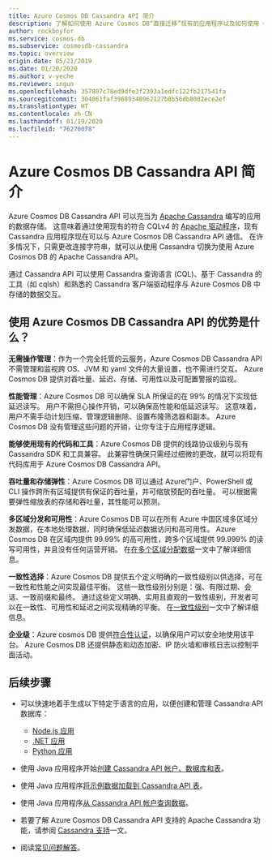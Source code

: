 ```yaml
---
title: Azure Cosmos DB Cassandra API 简介
description: 了解如何使用 Azure Cosmos DB“直接迁移”现有的应用程序以及如何使用 Cassandra 驱动程序和 CQL 构建新的应用程序
author: rockboyfor
ms.service: cosmos-db
ms.subservice: cosmosdb-cassandra
ms.topic: overview
origin.date: 05/21/2019
ms.date: 01/20/2020
ms.author: v-yeche
ms.reviewer: sngun
ms.openlocfilehash: 357807c78ed9dfe3f2393a1edfc122fb217541fa
ms.sourcegitcommit: 304861faf39689348962127b8b56db8082ece2ef
ms.translationtype: HT
ms.contentlocale: zh-CN
ms.lasthandoff: 01/19/2020
ms.locfileid: "76270078"
---
```

<!--Verify successfully-->
# <a name="introduction-to-the-azure-cosmos-db-cassandra-api"></a>Azure Cosmos DB Cassandra API 简介

Azure Cosmos DB Cassandra API 可以充当为 [Apache Cassandra](https://cassandra.apache.org/) 编写的应用的数据存储。 这意味着通过使用现有的符合 CQLv4 的 [Apache 驱动程序](https://cassandra.apache.org/doc/latest/getting_started/drivers.html?highlight=driver)，现有 Cassandra 应用程序现在可以与 Azure Cosmos DB Cassandra API 通信。 在许多情况下，只需更改连接字符串，就可以从使用 Cassandra 切换为使用 Azure Cosmos DB 的 Apache Cassandra API。 

通过 Cassandra API 可以使用 Cassandra 查询语言 (CQL)、基于 Cassandra 的工具（如 cqlsh）和熟悉的 Cassandra 客户端驱动程序与 Azure Cosmos DB 中存储的数据交互。

## <a name="what-is-the-benefit-of-using-apache-cassandra-api-for-azure-cosmos-db"></a>使用 Azure Cosmos DB Cassandra API 的优势是什么？

**无需操作管理**：作为一个完全托管的云服务，Azure Cosmos DB Cassandra API 不需管理和监视跨 OS、JVM 和 yaml 文件的大量设置，也不需进行交互。 Azure Cosmos DB 提供对吞吐量、延迟、存储、可用性以及可配置警报的监视。

**性能管理**：Azure Cosmos DB 可以确保 SLA 所保证的在 99% 的情况下实现低延迟读写。 用户不需担心操作开销，可以确保高性能和低延迟读写。 这意味着，用户不需手动计划压缩、管理逻辑删除、设置布隆筛选器和副本。 Azure Cosmos DB 没有管理这些问题的开销，让你专注于应用程序逻辑。

**能够使用现有的代码和工具**：Azure Cosmos DB 提供的线路协议级别与现有 Cassandra SDK 和工具兼容。 此兼容性确保只需经过细微的更改，就可以将现有代码库用于 Azure Cosmos DB Cassandra API。

**吞吐量和存储弹性**：Azure Cosmos DB 可以通过 Azure门户、PowerShell 或 CLI 操作跨所有区域提供有保证的吞吐量，并可缩放预配的吞吐量。 可以根据需要弹性缩放表的存储和吞吐量，其性能可以预测。

**多区域分发和可用性**：Azure Cosmos DB 可以在所有 Azure 中国区域多区域分发数据，在本地处理数据，同时确保低延迟数据访问和高可用性。 Azure Cosmos DB 在区域内提供 99.99% 的高可用性，跨多个区域提供 99.999% 的读写可用性，并且没有任何运营开销。 在[在多个区域分配数据](distribute-data-globally.md)一文中了解详细信息。 

**一致性选择**：Azure Cosmos DB 提供五个定义明确的一致性级别以供选择，可在一致性和性能之间实现最佳平衡。 这些一致性级别分别是：强、有限过期、会话、一致前缀和最终。 通过这些定义明确、实用且直观的一致性级别，开发者可以在一致性、可用性和延迟之间实现精确的平衡。 在[一致性级别](consistency-levels.md)一文中了解详细信息。 

**企业级**：Azure cosmos DB 提供[符合性认证](https://www.trustcenter.cn/cloudservices/azure.html)，以确保用户可以安全地使用该平台。 Azure Cosmos DB 还提供静态和动态加密、IP 防火墙和审核日志以控制平面活动。

## <a name="next-steps"></a>后续步骤

* 可以快速地着手生成以下特定于语言的应用，以便创建和管理 Cassandra API 数据库：
    - [Node.js 应用](create-cassandra-nodejs.md)
    - [.NET 应用](create-cassandra-dotnet.md)
    - [Python 应用](create-cassandra-python.md)

* 使用 Java 应用程序开始[创建 Cassandra API 帐户、数据库和表](create-cassandra-api-account-java.md)。

* 使用 Java 应用程序[将示例数据加载到 Cassandra API 表](cassandra-api-load-data.md)。

* 使用 Java 应用程序[从 Cassandra API 帐户查询数据](cassandra-api-query-data.md)。

* 若要了解 Azure Cosmos DB Cassandra API 支持的 Apache Cassandra 功能，请参阅 [Cassandra 支持](cassandra-support.md)一文。

* 阅读[常见问题解答](faq.md#cassandra)。

<!--Update_Description: wording update -->
